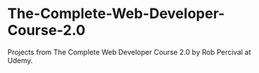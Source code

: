 # The-Complete-Web-Developer-Course-2.0
Projects from The Complete Web Developer Course 2.0 by Rob Percival at Udemy.
